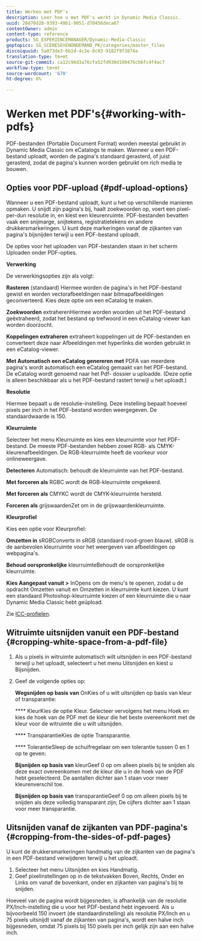 ```yaml
---
title: Werken met PDF's
description: Leer hoe u met PDF's werkt in Dynamic Media Classic.
uuid: 26d70d28-9393-49b1-9051-d70456deca67
contentOwner: admin
content-type: reference
products: SG_EXPERIENCEMANAGER/Dynamic-Media-Classic
geptopics: SG_SCENESEVENONDEMAND_PK/categories/master_files
discoiquuid: 5a073de3-6b1d-4c3e-8c03-9182f9f3874a
translation-type: tm+mt
source-git-commit: ca12c96d3a76cfa52fd930d190476cb6fc4f4ac7
workflow-type: tm+mt
source-wordcount: '670'
ht-degree: 0%

---
```



# Werken met PDF&#39;s{#working-with-pdfs}

PDF-bestanden (Portable Document Format) worden meestal gebruikt in Dynamic Media Classic om eCatalogs te maken. Wanneer u een PDF-bestand uploadt, worden de pagina&#39;s standaard gerasterd, of juist gerasterd, zodat de pagina&#39;s kunnen worden gebruikt om rich media te bouwen.

## Opties voor PDF-upload {#pdf-upload-options}

Wanneer u een PDF-bestand uploadt, kunt u het op verschillende manieren opmaken. U snijdt zijn pagina&#39;s bij, haalt zoekwoorden op, voert een pixel-per-dun resolutie in, en kiest een kleurenruimte. PDF-bestanden bevatten vaak een snijmarge, snijtekens, registratietekens en andere drukkersmarkeringen. U kunt deze markeringen vanaf de zijkanten van pagina&#39;s bijsnijden terwijl u een PDF-bestand uploadt.

De opties voor het uploaden van PDF-bestanden staan in het scherm Uploaden onder PDF-opties.

**Verwerking**

De verwerkingsopties zijn als volgt:

**Rasteren**  (standaard) Hiermee worden de pagina&#39;s in het PDF-bestand gewist en worden vectorafbeeldingen naar bitmapafbeeldingen geconverteerd. Kies deze optie om een eCatalog te maken.

**Zoekwoorden** extraherenHiermee worden woorden uit het PDF-bestand geëxtraheerd, zodat het bestand op trefwoord in een eCatalog-viewer kan worden doorzocht.

**Koppelingen extraheren** extraheert koppelingen uit de PDF-bestanden en converteert deze naar Afbeeldingen met hyperlinks die worden gebruikt in een eCatalog-viewer.

**Met Automatisch een eCatalog genereren met** PDFA van meerdere pagina&#39;s wordt automatisch een eCatalog gemaakt van het PDF-bestand. De eCatalog wordt genoemd naar het Pdf- dossier u uploadde. (Deze optie is alleen beschikbaar als u het PDF-bestand rastert terwijl u het uploadt.)

**Resolutie**

Hiermee bepaalt u de resolutie-instelling. Deze instelling bepaalt hoeveel pixels per inch in het PDF-bestand worden weergegeven. De standaardwaarde is 150.

**Kleurruimte**

Selecteer het menu Kleurruimte en kies een kleurruimte voor het PDF-bestand. De meeste PDF-bestanden hebben zowel RGB- als CMYK-kleurenafbeeldingen. De RGB-kleurruimte heeft de voorkeur voor onlineweergave.

**Detecteren** Automatisch: behoudt de kleurruimte van het PDF-bestand.

**Met forceren als** RGBC wordt de RGB-kleurruimte omgekeerd.

**Met forceren als** CMYKC wordt de CMYK-kleurruimte hersteld.

**Forceren als** grijswaardenZet om in de grijswaardenkleurruimte.

**Kleurprofiel**

Kies een optie voor Kleurprofiel:

**Omzetten in** sRGBConverts in sRGB (standaard rood-groen blauw). sRGB is de aanbevolen kleurruimte voor het weergeven van afbeeldingen op webpagina&#39;s.

**Behoud oorspronkelijke** kleurruimteBehoudt de oorspronkelijke kleurruimte.

**Kies Aangepast vanuit >** InOpens om de menu&#39;s te openen, zodat u de opdracht Omzetten vanuit en Omzetten in kleurruimte kunt kiezen. U kunt een standaard Photoshop-kleurruimte kiezen of een kleurruimte die u naar Dynamic Media Classic hebt geüpload.

Zie [ICC-profielen](icc-profiles.md#icc_profiles).

## Witruimte uitsnijden vanuit een PDF-bestand {#cropping-white-space-from-a-pdf-file}

1. Als u pixels in witruimte automatisch wilt uitsnijden in een PDF-bestand terwijl u het uploadt, selecteert u het menu Uitsnijden en kiest u Bijsnijden.
1. Geef de volgende opties op:

   **Wegsnijden op basis van** OnKies of u wilt uitsnijden op basis van kleur of transparantie:

   **** KleurKies de optie Kleur. Selecteer vervolgens het menu Hoek en kies de hoek van de PDF met de kleur die het beste overeenkomt met de kleur voor de witruimte die u wilt uitsnijden.

   **** TransparantieKies de optie Transparantie.

   **** TolerantieSleep de schuifregelaar om een tolerantie tussen 0 en 1 op te geven:

   **Bijsnijden op basis van** kleurGeef 0 op om alleen pixels bij te snijden als deze exact overeenkomen met de kleur die u in de hoek van de PDF hebt geselecteerd. De aantallen dichter aan 1 staan voor meer kleurenverschil toe.

   **Bijsnijden op basis van** transparantieGeef 0 op om alleen pixels bij te snijden als deze volledig transparant zijn; De cijfers dichter aan 1 staan voor meer transparantie.

## Uitsnijden vanaf de zijkanten van PDF-pagina&#39;s {#cropping-from-the-sides-of-pdf-pages}

U kunt de drukkersmarkeringen handmatig van de zijkanten van de pagina&#39;s in een PDF-bestand verwijderen terwijl u het uploadt.

1. Selecteer het menu Uitsnijden en kies Handmatig.
1. Geef pixelinstellingen op in de tekstvakken Boven, Rechts, Onder en Links om vanaf de bovenkant, onder en zijkanten van pagina&#39;s bij te snijden.

Hoeveel van de pagina wordt bijgesneden, is afhankelijk van de resolutie PX/Inch-instelling die u voor het PDF-bestand hebt ingevoerd. Als u bijvoorbeeld 150 invoert (de standaardinstelling) als resolutie PX/Inch en u 75 pixels uitsnijdt vanaf de zijkanten van pagina&#39;s, wordt een halve inch bijgesneden, omdat 75 pixels bij 150 pixels per inch gelijk zijn aan een halve inch.
